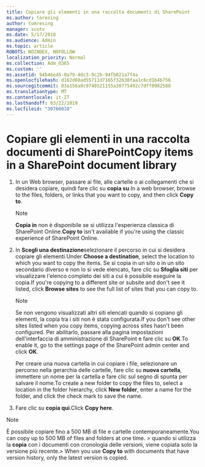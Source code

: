```yaml
---
title: Copiare gli elementi in una raccolta documenti di SharePoint
ms.author: toresing
author: tomresing
manager: scotv
ms.date: 5/17/2018
ms.audience: Admin
ms.topic: article
ROBOTS: NOINDEX, NOFOLLOW
localization_priority: Normal
ms.collection: Adm_O365
ms.custom: ''
ms.assetid: 94b46e45-0a79-4dc3-9c2b-94fb021a7f4a
ms.openlocfilehash: d162d60ad55711d7165f32630faa1c6cd1b4b756
ms.sourcegitcommit: 03a156a9c9740521155a30775492c7dff0982588
ms.translationtype: MT
ms.contentlocale: it-IT
ms.lasthandoff: 03/22/2019
ms.locfileid: "30760810"
---
```

# <a name="copy-items-in-a-sharepoint-document-library"></a><span data-ttu-id="10a6a-102">Copiare gli elementi in una raccolta documenti di SharePoint</span><span class="sxs-lookup"><span data-stu-id="10a6a-102">Copy items in a SharePoint document library</span></span>

1. <span data-ttu-id="10a6a-103">In un Web browser, passare ai file, alle cartelle o ai collegamenti che si desidera copiare, quindi fare clic su **copia su**.</span><span class="sxs-lookup"><span data-stu-id="10a6a-103">In a web browser, browse to the files, folders, or links that you want to copy, and then click **Copy to**.</span></span>
    
    > [!NOTE]
    > <span data-ttu-id="10a6a-104">**Copia in** non è disponibile se si utilizza l'esperienza classica di SharePoint Online.</span><span class="sxs-lookup"><span data-stu-id="10a6a-104">**Copy to** isn't available if you're using the classic experience of SharePoint Online.</span></span> 
  
2. <span data-ttu-id="10a6a-105">In **Scegli una destinazione**selezionare il percorso in cui si desidera copiare gli elementi.</span><span class="sxs-lookup"><span data-stu-id="10a6a-105">Under **Choose a destination**, select the location to which you want to copy the items.</span></span> <span data-ttu-id="10a6a-106">Se si copia in un sito o in un sito secondario diverso e non lo si vede elencato, fare clic su **Sfoglia siti** per visualizzare l'elenco completo dei siti a cui è possibile eseguire la copia.</span><span class="sxs-lookup"><span data-stu-id="10a6a-106">If you're copying to a different site or subsite and don't see it listed, click **Browse sites** to see the full list of sites that you can copy to.</span></span> 
    
    > [!NOTE]
    > <span data-ttu-id="10a6a-107">Se non vengono visualizzati altri siti elencati quando si copiano gli elementi, la copia tra i siti non è stata configurata.</span><span class="sxs-lookup"><span data-stu-id="10a6a-107">If you don't see other sites listed when you copy items, copying across sites hasn't been configured.</span></span> <span data-ttu-id="10a6a-108">Per abilitarlo, passare alla pagina impostazioni dell'interfaccia di amministrazione di SharePoint e fare clic su **OK**.</span><span class="sxs-lookup"><span data-stu-id="10a6a-108">To enable it, go to the settings page of the SharePoint admin center and click **OK**.</span></span> 
  
    <span data-ttu-id="10a6a-109">Per creare una nuova cartella in cui copiare i file, selezionare un percorso nella gerarchia delle cartelle, fare clic su **nuova cartella**, immettere un nome per la cartella e fare clic sul segno di spunta per salvare il nome.</span><span class="sxs-lookup"><span data-stu-id="10a6a-109">To create a new folder to copy the files to, select a location in the folder hierarchy, click **New folder**, enter a name for the folder, and click the check mark to save the name.</span></span>
    
3. <span data-ttu-id="10a6a-110">Fare clic su **copia qui**.</span><span class="sxs-lookup"><span data-stu-id="10a6a-110">Click **Copy here**.</span></span>
    
> [!NOTE]
>  <span data-ttu-id="10a6a-111">È possibile copiare fino a 500 MB di file e cartelle contemporaneamente.</span><span class="sxs-lookup"><span data-stu-id="10a6a-111">You can copy up to 500 MB of files and folders at one time.</span></span> <span data-ttu-id="10a6a-112">> quando si utilizza la **copia** con i documenti con cronologia delle versioni, viene copiata solo la versione più recente.</span><span class="sxs-lookup"><span data-stu-id="10a6a-112">>  When you use **Copy to** with documents that have version history, only the latest version is copied.</span></span> 
  

